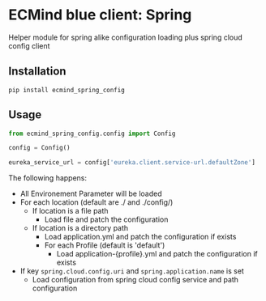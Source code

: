 # ECMind blue client: Spring

Helper module for spring alike configuration loading plus spring cloud config client

## Installation

`pip install ecmind_spring_config`

## Usage

```python
from ecmind_spring_config.config import Config

config = Config()

eureka_service_url = config['eureka.client.service-url.defaultZone']
```

The following happens:

* All Environement Parameter will be loaded
* For each location (default are ./ and ./config/)
  * If location is a file path
    * Load file and patch the configuration
  * If location is a directory path
    * Load application.yml  and patch the configuration if exists
    * For each Profile (default is 'default')
      * Load application-{profile}.yml and patch the configuration if exists
* If key `spring.cloud.config.uri` and `spring.application.name` is set
  * Load configuration from spring cloud config service and path configuration
